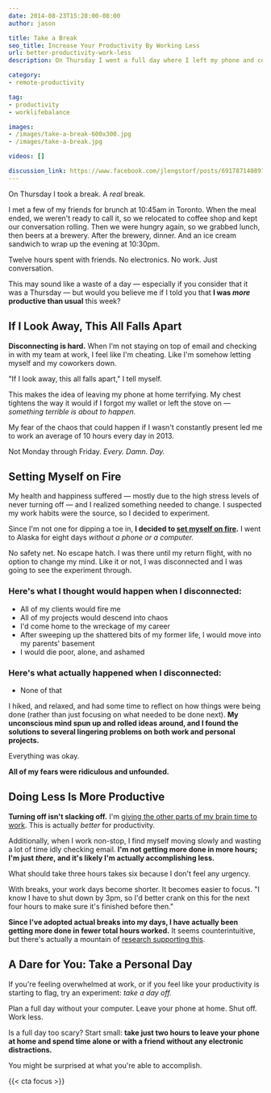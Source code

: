 ```yaml
---
date: 2014-08-23T15:28:00-08:00
author: jason

title: Take a Break
seo_title: Increase Your Productivity By Working Less
url: better-productivity-work-less
description: On Thursday I went a full day where I left my phone and computer at home. Would you believe me if I told you I was more productive than usual this week?

category:
- remote-productivity

tag:
- productivity
- worklifebalance

images:
- /images/take-a-break-600x300.jpg
- /images/take-a-break.jpg

videos: []

discussion_link: https://www.facebook.com/jlengstorf/posts/691787140891190
---
```

On Thursday I took a break. A *real* break.

I met a few of my friends for brunch at 10:45am in Toronto. When the meal ended, we weren't ready to call it, so we relocated to coffee shop and kept our conversation rolling. Then we were hungry again, so we grabbed lunch, then beers at a brewery. After the brewery, dinner. And an ice cream sandwich to wrap up the evening at 10:30pm.

Twelve hours spent with friends. No electronics. No work. Just conversation.

This may sound like a waste of a day — especially if you consider that it was a Thursday — but would you believe me if I told you that **I was *more* productive than usual** this week?

## If I Look Away, This All Falls Apart

**Disconnecting is hard.** When I'm not staying on top of email and checking in with my team at work, I feel like I'm cheating. Like I'm somehow letting myself and my coworkers down.

"If I look away, this all falls apart," I tell myself.

This makes the idea of leaving my phone at home terrifying. My chest tightens the way it would if I forgot my wallet or left the stove on — *something terrible is about to happen.*

My fear of the chaos that could happen if I wasn't constantly present led me to work an average of 10 hours every day in 2013.

Not Monday through Friday. *Every. Damn. Day.*

## Setting Myself on Fire

My health and happiness suffered — mostly due to the high stress levels of never turning off — and I realized something needed to change. I suspected my work habits were the source, so I decided to experiment.

Since I'm not one for dipping a toe in, **I decided to [set myself on fire][1].** I went to Alaska for eight days *without a phone or a computer.*

No safety net. No escape hatch. I was there until my return flight, with no option to change my mind. Like it or not, I was disconnected and I was going to see the experiment through.

### Here's what I thought would happen when I disconnected:

*   All of my clients would fire me
*   All of my projects would descend into chaos
*   I'd come home to the wreckage of my career
*   After sweeping up the shattered bits of my former life, I would move into my parents' basement
*   I would die poor, alone, and ashamed

### Here's what actually happened when I disconnected:

*   None of that

I hiked, and relaxed, and had some time to reflect on how things were being done (rather than just focusing on what needed to be done next). **My unconscious mind spun up and rolled ideas around, and I found the solutions to several lingering problems on both work and personal projects.**

Everything was okay.

**All of my fears were ridiculous and unfounded.**

## Doing Less Is More Productive

**Turning off isn't slacking off.** I'm [giving the other parts of my brain time to work][2]. This is actually *better* for productivity.

Additionally, when I work non-stop, I find myself moving slowly and wasting a lot of time idly checking email. **I'm not getting more done in more hours; I'm just *there*, and it's likely I'm actually accomplishing less.**

What should take three hours takes six because I don't feel any urgency.

With breaks, your work days become shorter. It becomes easier to focus. "I know I have to shut down by 3pm, so I'd better crank on this for the next four hours to make sure it's finished before then."

**Since I've adopted actual breaks into my days, I have actually been getting more done in fewer total hours worked.** It seems counterintuitive, but there's actually a mountain of [research supporting this][3].

## A Dare for You: Take a Personal Day

If you're feeling overwhelmed at work, or if you feel like your productivity is starting to flag, try an experiment: *take a day off.*

Plan a full day without your computer. Leave your phone at home. Shut off. Work less.

Is a full day too scary? Start small: **take just two hours to leave your phone at home and spend time alone or with a friend without any electronic distractions.**

You might be surprised at what you're able to accomplish.

{{< cta focus >}}

 [1]: http://lengstorf.com/set-yourself-on-fire/
 [2]: http://www.nytimes.com/2014/08/10/opinion/sunday/hit-the-reset-button-in-your-brain.html
 [3]: http://www.fastcompany.com/3015567/the-25-hour-work-week-and-other-radical-ideas-for-better-employee-productivity
